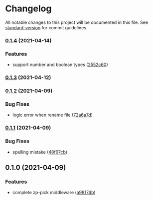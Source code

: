 # Changelog

All notable changes to this project will be documented in this file. See [standard-version](https://github.com/conventional-changelog/standard-version) for commit guidelines.

### [0.1.4](https://github.com/zppack/zp-pick/compare/v0.1.3...v0.1.4) (2021-04-14)


### Features

* support number and boolean types ([2552c60](https://github.com/zppack/zp-pick/commit/2552c6060c0f3879f92522b22be618155143adac))

### [0.1.3](https://github.com/zppack/zp-pick/compare/v0.1.2...v0.1.3) (2021-04-12)

### [0.1.2](https://github.com/zppack/zp-pick/compare/v0.1.1...v0.1.2) (2021-04-09)


### Bug Fixes

* logic error when rename file ([72a6a7d](https://github.com/zppack/zp-pick/commit/72a6a7da07da7b57fdcc540370d2cffa9b8ffd72))

### [0.1.1](https://github.com/zppack/zp-pick/compare/v0.1.0...v0.1.1) (2021-04-09)


### Bug Fixes

* spelling mistake ([48f97cb](https://github.com/zppack/zp-pick/commit/48f97cb94d26326bc0344b32d7a337e153c9efe2))

## 0.1.0 (2021-04-09)


### Features

* complete zp-pick middleware ([a98174b](https://github.com/zppack/zp-pick/commit/a98174be3997377cbee60dcc84772563a7483699))
